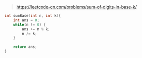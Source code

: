 > https://leetcode-cn.com/problems/sum-of-digits-in-base-k/

``` c
int sumBase(int n, int k){
    int ans = 0;
    while(n != 0) {
        ans += n % k;
        n /= k;
    }
    
    return ans;
}
```